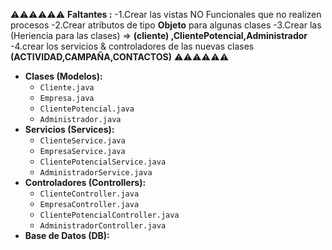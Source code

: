 
⚠️⚠️⚠️⚠️⚠️⚠️
**Faltantes :**
-1.Crear las vistas NO Funcionales que no realizen procesos 
-2.Crear atributos de tipo **Objeto** para algunas clases 
-3.Crear las (Heriencia para las clases) => **(cliente) ,ClientePotencial,Administrador**
-4.crear los servicios & controladores de las nuevas clases **(ACTIVIDAD,CAMPAÑA,CONTACTOS)**
⚠️⚠️⚠️⚠️⚠️⚠️

-   **Clases (Modelos):**
    -   `Cliente.java`
    -   `Empresa.java`
    -   `ClientePotencial.java`
    -   `Administrador.java`
-   **Servicios (Services):**
    -   `ClienteService.java`
    -   `EmpresaService.java`
    -   `ClientePotencialService.java`
    -   `AdministradorService.java`
-   **Controladores (Controllers):**
    -   `ClienteController.java`
    -   `EmpresaController.java`
    -   `ClientePotencialController.java`
    -   `AdministradorController.java`
-   **Base de Datos (DB):**
   

